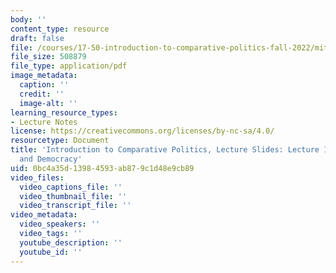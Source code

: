 ```yaml
---
body: ''
content_type: resource
draft: false
file: /courses/17-50-introduction-to-comparative-politics-fall-2022/mit17_50f22_lec12c.pdf
file_size: 508879
file_type: application/pdf
image_metadata:
  caption: ''
  credit: ''
  image-alt: ''
learning_resource_types:
- Lecture Notes
license: https://creativecommons.org/licenses/by-nc-sa/4.0/
resourcetype: Document
title: 'Introduction to Comparative Politics, Lecture Slides: Lecture 12c, Culture
  and Democracy'
uid: 0bc4a35d-1398-4593-ab87-9c1d48e9cb89
video_files:
  video_captions_file: ''
  video_thumbnail_file: ''
  video_transcript_file: ''
video_metadata:
  video_speakers: ''
  video_tags: ''
  youtube_description: ''
  youtube_id: ''
---
```

